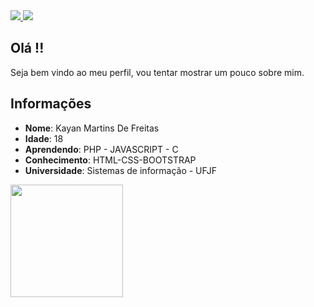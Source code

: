 <div>
    <a target='_blank' href="https://twitter.com/kayanmartins2">
        <img src="https://img.shields.io/badge/Twitter-1DA1F2?style=for-the-badge&logo=twitter&logoColor=white">
    </a>
    <a target='_blank' href="https://www.instagram.com/kayan_martins_/">
        <img src="https://img.shields.io/badge/Instagram-E4405F?style=for-the-badge&logo=instagram&logoColor=white">
    </a>
</div>

## Olá !!

Seja bem vindo ao meu perfil, vou tentar mostrar um pouco sobre mim.

## Informações
  
  * **Nome**: Kayan Martins De Freitas     
  * **Idade**: 18
  * **Aprendendo**: PHP - JAVASCRIPT - C
  * **Conhecimento**: HTML-CSS-BOOTSTRAP
  * **Universidade**: Sistemas de informação - UFJF

<div>
  <a href="https://github.com/Kaymartins">
  <img height="180em" src="https://github-readme-stats.vercel.app/api/top-langs/?username=Kaymartins&layout=compact&langs_count=100&count_private=true&theme=dark"/>
</div>


